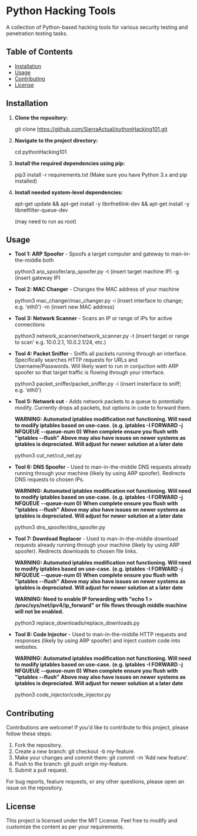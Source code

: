 # Python Hacking Tools

A collection of Python-based hacking tools for various security testing and penetration testing tasks.

## Table of Contents

- [Installation](#installation)
- [Usage](#usage)
- [Contributing](#contributing)
- [License](#license)

## Installation

1. **Clone the repository:**

    git clone https://github.com/SierraActual/pythonHacking101.git


2. **Navigate to the project directory:**

    cd pythonHacking101


3. **Install the required dependencies using pip:**

    pip3 install -r requirements.txt
    (Make sure you have Python 3.x and pip installed)

4. **Install needed system-level dependencies:**

    apt-get update && apt-get install -y libnfnetlink-dev && apt-get install -y libnetfilter-queue-dev
   
    (may need to run as root)

## Usage

- **Tool 1: ARP Spoofer** - Spoofs a target computer and gateway to man-in-the-middle both

    python3 arp_spoofer/arp_spoofer.py -t (insert target machine IP) -g (insert gateway IP)

- **Tool 2: MAC Changer** - Changes the MAC address of your machine

    python3 mac_changer/mac_changer.py -i (insert interface to change; e.g. 'eth0') -m (insert new MAC address)

- **Tool 3: Network Scanner** - Scans an IP or range of IPs for active connections

    python3 network_scanner/network_scanner.py -t (insert target or range to scan' e.g. 10.0.2.1, 10.0.2.1/24, etc.)

- **Tool 4: Packet Sniffer** - Sniffs all packets running through an interface. Specifically searches HTTP requests for URLs and Username/Passwords. Will likely want to run in conjuction with ARP spoofer so that target traffic is flowing through your interface.

    python3 packet_sniffer/packet_sniffer.py -i (insert insterface to sniff; e.g. 'eth0')

- **Tool 5: Network cut** - Adds network packets to a queue to potentially modify. Currently drops all packets, but options in code to forward them.

    **WARNING: Automated iptables modification not functioning. Will need to modify iptables based on use-case.**
        **(e.g. iptables -I FORWARD -j NFQUEUE --queue-num 0)**
        **When complete ensure you flush with "iptables --flush"**
        **Above may also have issues on newer systems as iptables is depreciated. Will adjust for newer solution at a later date**

    python3 cut_net/cut_net.py

- **Tool 6: DNS Spoofer** - Used to man-in-the-middle DNS requests already running through your machine (likely by using ARP spoofer). Redirects DNS requests to chosen IPs.

    **WARNING: Automated iptables modification not functioning. Will need to modify iptables based on use-case.**
        **(e.g. iptables -I FORWARD -j NFQUEUE --queue-num 0)**
        **When complete ensure you flush with "iptables --flush"**
        **Above may also have issues on newer systems as iptables is depreciated. Will adjust for newer solution at a later date**


    python3 dns_spoofer/dns_spoofer.py

- **Tool 7: Download Replacer** - Used to man-in-the-middle download requests already running through your machine (likely by using ARP spoofer). Redirects downloads to chosen file links.

    **WARNING: Automated iptables modification not functioning. Will need to modify iptables based on use-case.**
        **(e.g. iptables -I FORWARD -j NFQUEUE --queue-num 0)**
        **When complete ensure you flush with "iptables --flush"**
        **Above may also have issues on newer systems as iptables is depreciated. Will adjust for newer solution at a later date**


    **WARNING: Need to enable IP forwarding with "echo 1 > /proc/sys/net/ipv4/ip_forward" or file flows through middle machine will not be enabled.**

    python3 replace_downloads/replace_downloads.py

- **Tool 8: Code Injector** - Used to man-in-the-middle HTTP requests and responses (likely by using ARP spoofer) and inject custom code into websites.

    **WARNING: Automated iptables modification not functioning. Will need to modify iptables based on use-case.**
        **(e.g. iptables -I FORWARD -j NFQUEUE --queue-num 0)**
        **When complete ensure you flush with "iptables --flush"**
        **Above may also have issues on newer systems as iptables is depreciated. Will adjust for newer solution at a later date**


    python3 code_injector/code_injector.py

## Contributing
Contributions are welcome! If you'd like to contribute to this project, please follow these steps:

1. Fork the repository.
2. Create a new branch: git checkout -b my-feature.
3. Make your changes and commit them: git commit -m 'Add new feature'.
4. Push to the branch: git push origin my-feature.
5. Submit a pull request.

For bug reports, feature requests, or any other questions, please open an issue on the repository.

## License
This project is licensed under the MIT License.
Feel free to modify and customize the content as per your requirements.
